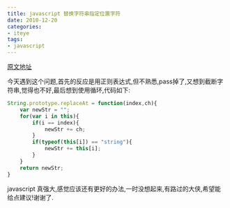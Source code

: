 ```yaml
---
title: javascript 替换字符串指定位置字符
date: 2010-12-20
categories:
- iteye
tags:
- javascript
---
```

<!-- more -->

[原文地址](http://fiftyk.iteye.com/admin/blogs/847232)

今天遇到这个问题,首先的反应是用正则表达式,但不熟悉,pass掉了,又想到截断字符串,觉得也不好,最后想到使用循环,代码如下:

```javascript
String.prototype.replaceAt = function(index,ch){
    var newStr = "";
    for(var i in this){
        if(i == index){
            newStr += ch;
        }
        if(typeof(this[i]) == "string"){
            newStr += this[i];
        }
    }
    return newStr;
}
```

javascript 真强大,感觉应该还有更好的办法,一时没想起来,有路过的大侠,希望能给点建议!谢谢了.